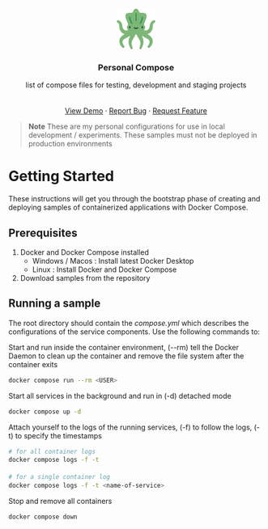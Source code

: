 <!-- PROJECT LOGO -->
<br />
<div align="center">
  <a href="https://github.com/mk3-14159/personal-compose">
    <img src="docs/kraken.png" alt="Logo" width="80" height="80">
  </a>

  <h3 align="center">Personal Compose</h3>

  <p align="center">
    list of compose files for testing, development and staging projects
    <br />
    <br />
    <br />
    <a href="https://github.com/othneildrew/Best-README-Template">View Demo</a>
    ·
    <a href="https://github.com/othneildrew/Best-README-Template/issues">Report Bug</a>
    ·
    <a href="https://github.com/othneildrew/Best-README-Template/issues">Request Feature</a>
  </p>
</div>

> **Note**
> These are my personal configurations for use in local development / experiments. These samples must not be deployed in production environments

# Getting Started
These instructions will get you through the bootstrap phase of creating and deploying samples of containerized applications with Docker Compose.

## Prerequisites
1. Docker and Docker Compose installed
    - Windows / Macos : Install latest Docker Desktop
    - Linux : Install Docker and Docker Compose 
2. Download samples from the repository

## Running a sample 
The root directory should contain the *compose.yml* which describes the configurations of the service components. Use the following commands to:

Start and run inside the container environment, (--rm) tell the Docker Daemon to clean up the container and remove the file system after the container exits
```bash 
docker compose run --rm <USER>
```

Start all services in the background and run in (-d) detached mode 
```bash
docker compose up -d 
```

Attach yourself to the logs of the running services, (-f) to follow the logs, (-t) to specify the timestamps 
```bash
# for all container logs
docker compose logs -f -t

# for a single container log
docker compose logs -f -t <name-of-service>
```

Stop and remove all containers
```bash 
docker compose down
```